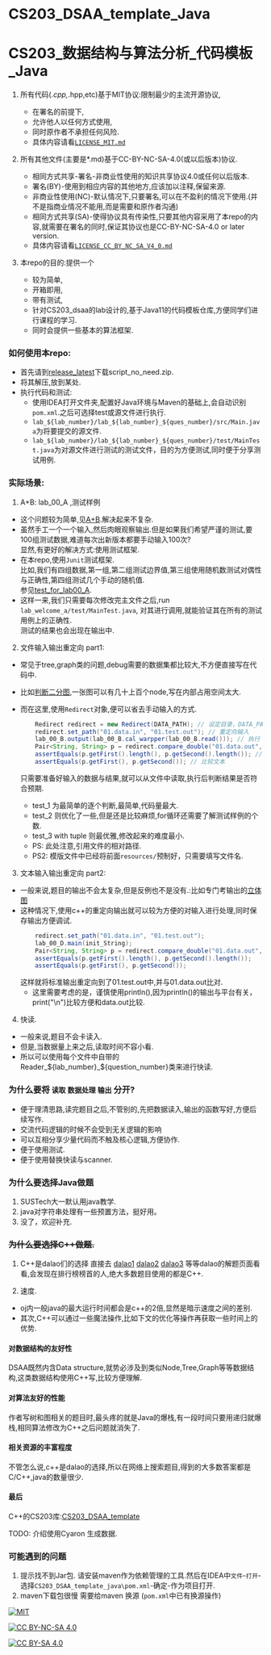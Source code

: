 <!--
 * @Github: https://github.com/Certseeds/CS203_DSAA_template_java
 * @Organization: SUSTech
 * @Author: nanoseeds
 * @Date: 2020-07-15 23:52:04
 * @LastEditors: nanoseeds
 * @LastEditTime: 2021-08-15 18:02:58
 * @License: CC-BY-NC-SA_V4_0 or any later version 
 -->
# CS203_DSAA_template_Java  
# CS203_数据结构与算法分析_代码模板_Java

1. 所有代码(*.cpp,*.hpp,etc)基于MIT协议:限制最少的主流开源协议,
    + 在署名的前提下,
    + 允许他人以任何方式使用,  
    + 同时原作者不承担任何风险.
    + 具体内容请看[`LICENSE_MIT.md`](./LICENSE_MIT.md)

2. 所有其他文件(主要是*.md)基于CC-BY-NC-SA-4.0(或以后版本)协议.
    + 相同方式共享-署名-非商业性使用的知识共享协议4.0或任何以后版本.
    + 署名(BY)-使用到相应内容的其他地方,应该加以注释,保留来源.
    + 非商业性使用(NC)-默认情况下,只要署名,可以在不盈利的情况下使用.(并不是指商业情况不能用,而是需要和原作者沟通)
    + 相同方式共享(SA)-使得协议具有传染性,只要其他内容采用了本repo的内容,就需要在署名的同时,保证其协议也是CC-BY-NC-SA-4.0 or later version.
    + 具体内容请看[`LICENSE_CC_BY_NC_SA_V4_0.md`](./LICENSE_CC_BY_NC_SA_V4_0.md)

3. 本repo的目的:提供一个
    + 较为简单,
    + 开箱即用,
    + 带有测试,
    + 针对CS203_dsaa的lab设计的,基于Java11的代码模板仓库,方便同学们进行课程的学习.
    + 同时会提供一些基本的算法框架.

### 如何使用本repo:

+ 首先请到[release_latest](https://github.com/Certseeds/CS203_DSAA_template_java/releases/latest)下载script_no_need.zip.
+ 将其解压,放到某处.
+ 执行代码和测试:
  + 使用IDEA打开文件夹,配置好Java环境与Maven的基础上,会自动识别`pom.xml`.之后可选择test或源文件进行执行.
  + `lab_${lab_number}/lab_${lab_number}_${ques_number}/src/Main.java`为将要提交的源文件.
  + `lab_${lab_number}/lab_${lab_number}_${ques_number}/test/MainTest.java`为对源文件进行测试的测试文件，目的为方便测试,同时便于分享测试用例.

### 实际场景:

1. A+B: lab_00_A ,测试样例

+ 这个问题较为简单,见[A+B](./lab_welcome/lab_welcome_a/src/Main.java).解决起来不复杂.
+ 虽然手工一个一个输入,然后肉眼观察输出.但是如果我们希望严谨的测试,要100组测试数据,难道每次出新版本都要手动输入100次?</br>
显然,有更好的解决方式:使用测试框架.
+ 在本repo,使用`Junit`测试框架.</br>
比如,我们有四组数据,第一组,第二组测试边界值,第三组使用随机数测试对偶性与正确性,第四组测试几个手动的随机值.</br>
参见[test_for_lab00_A](./lab_welcome/lab_welcome_a/test/MainTest.java).
+ 这样一来,我们只需要每次修改完主文件之后,run `lab_welcome_a/test/MainTest.java`, 对其进行调用,就能验证其在所有的测试用例上的正确性.</br>
测试的结果也会出现在输出中.

2. 文件输入输出重定向 part1:

+ 常见于tree,graph类的问题,debug需要的数据集都比较大,不方便直接写在代码中.
+ 比如[判断二分图](./lab_welcome/lab_welcome_c/src/Main.java),一张图可以有几十上百个node,写在内部占用空间太大.
+ 而在这里,使用`Redirect`对象,便可以省去手动输入的方式.

  ``` java
      Redirect redirect = new Redirect(DATA_PATH); // 设定目录，DATA_PATH在文件里有定义
      redirect.set_path("01.data.in", "01.test.out"); // 重定向输入
      lab_00_B.output(lab_00_B.cal_warpper(lab_00_B.read())); // 执行
      Pair<String, String> p = redirect.compare_double("01.data.out", "01.test.out"); // 获取两个文件中的字符串
      assertEquals(p.getFirst().length(), p.getSecond().length()); // 比较长度
      assertEquals(p.getFirst(), p.getSecond()); // 比较文本
  ```

    只需要准备好输入的数据与结果,就可以从文件中读取,执行后判断结果是否符合预期.   
  + test_1 为最简单的逐个判断,最简单,代码量最大.
  + test_2 则优化了一些,但是还是比较麻烦,for循环还需要了解测试样例的个数.
  + test_3 with tuple 则最优雅,修改起来的难度最小.
  + PS: 此处注意,引用文件的相对路径.
  + PS2: 模版文件中已经将前面`resources/`预制好，只需要填写文件名.

3. 文本输入输出重定向 part2:

+ 一般来说,题目的输出不会太复杂,但是反例也不是没有.:比如专门考输出的[立体图](./lab_welcome/lab_welcome_d/src/Main.java)
+ 这种情况下,使用c++的重定向输出就可以较为方便的对输入进行处理,同时保存输出方便调试.
  ``` java
      redirect.set_path("01.data.in", "01.test.out");
      lab_00_D.main(init_String);
      Pair<String, String> p = redirect.compare_double("01.data.out", "01.test.out");
      assertEquals(p.getFirst().length(), p.getSecond().length());
      assertEquals(p.getFirst(), p.getSecond());
  ```
  这样就将标准输出重定向到了01.test.out中,并与01.data.out比对.
  + 这里需要考虑的是，谨慎使用println(),因为println()的输出与平台有关，print("\n")比较方便和data.out比较.

4. 快读.

+ 一般来说,题目不会卡读入.
+ 但是,当数据量上来之后,读取时间不容小看.
+ 所以可以使用每个文件中自带的Reader_${lab_number}_${question_number}类来进行快读.

### 为什么要将 `读取` `数据处理` `输出` 分开?

+ 便于理清思路,读完题目之后,不管别的,先把数据读入,输出的函数写好,方便后续写作.
+ 交流代码逻辑的时候不会受到无关逻辑的影响
+ 可以互相分享少量代码而不触及核心逻辑,方便协作.
+ 便于使用测试.
+ 便于使用替换快读与scanner.

### 为什么要选择Java做题

1. SUSTech大一默认用java教学.
2. java对字符串处理有一些预置方法，挺好用。
3. 没了，欢迎补充.

### <del>为什么要选择C++做题.</del>

1. C++是dalao们的选择
直接去
[dalao1](https://acm.sustech.edu.cn/onlinejudge/status.php?user_id=11710724&jresult=4)
[dalao2](https://acm.sustech.edu.cn/onlinejudge/status.php?user_id=11612908&jresult=4)
[dalao3](https://acm.sustech.edu.cn/onlinejudge/status.php?user_id=11712510&jresult=4)
等等dalao的解题页面看看,会发现在排行榜榜首的人,绝大多数题目使用的都是C++.

2. 速度.

+ oj内一般java的最大运行时间都会是c++的2倍,显然是暗示速度之间的差别.
+ 其次,C++可以通过一些魔法操作,比如下文的优化等操作再获取一些时间上的优势.

#### 对数据结构的友好性

DSAA既然内含Data structure,就势必涉及到类似Node,Tree,Graph等等数据结构,这类数据结构使用C++写,比较方便理解.

#### 对算法友好的性能

作者写树和图相关的题目时,最头疼的就是Java的爆栈,有一段时间只要用递归就爆栈,相同算法修改为C++之后问题就消失了.

#### 相关资源的丰富程度

不管怎么说,c++是dalao的选择,所以在网络上搜索题目,得到的大多数答案都是C/C++,java的数量很少.

#### 最后

C++的CS203库:[CS203_DSAA_template](https://github.com/Certseeds/CS203_DSAA_template)

TODO: 介绍使用Cyaron 生成数据.

### 可能遇到的问题

1. 提示找不到Jar包.
  请安装maven作为依赖管理的工具.然后在IDEA中`文件`-`打开`-选择`CS203_DSAA_template_java\pom.xml`-确定-作为项目打开.
2. maven下载包很慢
  需要给maven 换源 (`pom.xml`中已有换源操作)

[![MIT](https://img.shields.io/badge/License-MIT-orange)][MIT_Link]

[![CC BY-NC-SA 4.0](https://img.shields.io/badge/License-CC%20BY--NC--SA%204.0-orange)][cc_by_nc_sa_4_0]

[![CC BY-SA 4.0][cc_by_nc_sa_4_0_image]][cc_by_nc_sa_4_0]

[MIT_Link]: http://opensource.org/licenses/MIT

[cc_by_nc_sa_4_0]: https://creativecommons.org/licenses/by-nc-sa/4.0/

[cc_by_nc_sa_4_0_image]: https://licensebuttons.net/l/by-nc-sa/4.0/88x31.png
